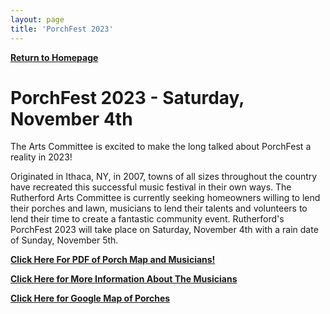 ```yaml
---
layout: page
title: 'PorchFest 2023'
---
```


[**Return to Homepage**](/)

# PorchFest 2023 - Saturday, November 4th 

The Arts Committee is excited to make the long talked about PorchFest a reality in 2023! 

Originated in Ithaca, NY, in 2007, towns of all sizes throughout the country have recreated this successful music festival in their own ways. The Rutherford Arts Committee is currently seeking homeowners willing to lend their porches and lawn, musicians to lend their talents and volunteers to lend their time to create a fantastic community event. Rutherford's PorchFest 2023 will take place on Saturday, November 4th with a rain date of Sunday, November 5th.

[**Click Here For PDF of Porch Map and Musicians!**](https://storage.googleapis.com/static.rutherford-nj.com/committees/arts/PorchFest_2023_HandOut.pdf)

[**Click Here for More Information About The Musicians**](https://porchfest.glitch.me/)

[**Click Here for Google Map of Porches**](https://www.google.com/maps/d/u/0/edit?mid=17DL5Ci6zeeUo5dToJuIMnTEGF5zqv0Y&usp=sharing)


